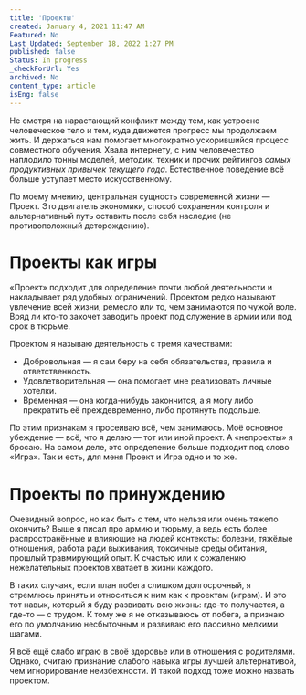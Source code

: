 ```yaml
---
title: 'Проекты'
created: January 4, 2021 11:47 AM
Featured: No
Last Updated: September 18, 2022 1:27 PM
published: false
Status: In progress
_checkForUrl: Yes
archived: No
content_type: article
isEng: false
---
```


Не смотря на нарастающий конфликт между тем, как устроено человеческое тело и тем, куда движется прогресс мы продолжаем жить. И держаться нам помогает многократно ускорившийся процесс совместного обучения. Хвала интернету, с ним человечество наплодило тонны моделей, методик, техник и прочих рейтингов *самых продуктивных привычек текущего года*. Естественное поведение всё больше уступает место искусственному. 

По моему мнению, центральная сущность современной жизни — Проект. Это двигатель экономики, способ сохранения контроля и альтернативный путь оставить после себя наследие (не противоположный деторождению).

# Проекты как игры

«Проект» подходит для определение почти любой деятельности и накладывает ряд удобных ограничений. Проектом редко называют увлечение всей жизни, ремесло или то, чем занимаются по чужой воле. Вряд ли кто-то захочет заводить проект под служение в армии или под срок в тюрьме.

Проектом я называю деятельность с тремя качествами:

- Добровольная — я сам беру на себя обязательства, правила и ответственность.
- Удовлетворительная — она помогает мне реализовать личные хотелки.
- Временная — она когда-нибудь закончится, а я могу либо прекратить её преждевременно, либо протянуть подольше.

По этим признакам я просеиваю всё, чем занимаюсь. Моё основное убеждение — всё, что я делаю — тот или иной проект. А «непроекты» я бросаю. На самом деле, это определение больше подходит под слово «Игра». Так и есть, для меня Проект и Игра одно и то же. 

# Проекты по принуждению

Очевидный вопрос, но как быть с тем, что нельзя или очень тяжело окончить? Выше я писал про армию и тюрьму, а ведь есть более распространённые и влияющие на людей контексты: болезни, тяжёлые отношения, работа ради выживания, токсичные среды обитания, прошлый травмирующий опыт. К счастью или к сожалению нежелательных проектов хватает в жизни каждого.

В таких случаях, если план побега слишком долгосрочный, я стремлюсь принять и относиться к ним как к проектам (играм). И это тот навык, который я буду развивать всю жизнь: где-то получается, а где-то — с трудом. К тому же я не отказываюсь от побега, а признаю его по умолчанию несбыточным и развиваю его пассивно мелкими шагами.

Я всё ещё слабо играю в своё здоровье или в отношения с родителями. Однако, считаю признание слабого навыка игры лучшей альтернативой, чем игнорирование неизбежности. И такой подход тоже можно назвать проектом.